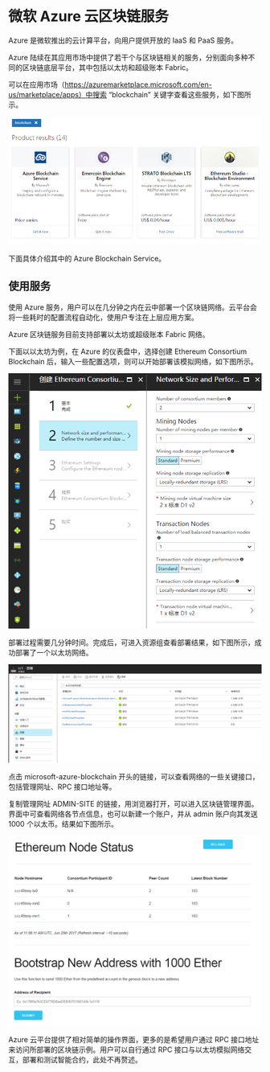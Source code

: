 # 微软 Azure 云区块链服务

Azure 是微软推出的云计算平台，向用户提供开放的 IaaS 和 PaaS 服务。

Azure 陆续在其应用市场中提供了若干个与区块链相关的服务，分别面向多种不同的区块链底层平台，其中包括以太坊和超级账本 Fabric。

可以在应用市场（https://azuremarketplace.microsoft.com/en-us/marketplace/apps）中搜索 “blockchain” 关键字查看这些服务，如下图所示。

![Azure 上的区块链服务](_images/azure_marketplace.png)

下面具体介绍其中的 Azure Blockchain Service。

## 使用服务

使用 Azure 服务，用户可以在几分钟之内在云中部署一个区块链网络。云平台会将一些耗时的配置流程自动化，使用户专注在上层应用方案。

Azure 区块链服务目前支持部署以太坊或超级账本 Fabric 网络。

下面以以太坊为例，在 Azure 的仪表盘中，选择创建 Ethereum Consortium Blockchain 后，输入一些配置选项，则可以开始部署该模拟网络，如下图所示。

![Azure 区块链配置](_images/azure_config.png)

部署过程需要几分钟时间。完成后，可进入资源组查看部署结果，如下图所示，成功部署了一个以太坊网络。

![Azure 区块链部署结果](_images/azure_deploy.png)

点击 microsoft-azure-blockchain 开头的链接，可以查看网络的一些关键接口，包括管理网址、RPC 接口地址等。

复制管理网址 ADMIN-SITE 的链接，用浏览器打开，可以进入区块链管理界面。界面中可查看网络各节点信息，也可以新建一个账户，并从 admin 账户向其发送 1000 个以太币。结果如下图所示。

![Azure 区块链管理界面](_images/azure_admin.png)

Azure 云平台提供了相对简单的操作界面，更多的是希望用户通过 RPC 接口地址来访问所部署的区块链示例。用户可以自行通过 RPC 接口与以太坊模拟网络交互，部署和测试智能合约，此处不再赘述。